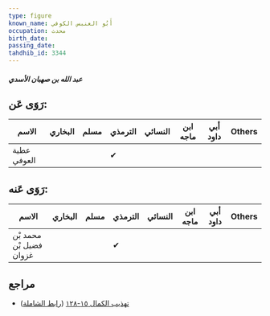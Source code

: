 ```yaml
---
type: figure
known_name: أَبُو العنبس الكوفي
occupation: محدث
birth_date:
passing_date:
tahdhib_id: 3344
---
```

##### عبد الله بن صهبان الأسدي

## رَوَى عَن:
| الاسم       | البخاري | مسلم | الترمذي | النسائي | ابن ماجه | أبي داود | Others |
| ----------- | ------- | ---- | ------- | ------- | -------- | -------- | ------ |
| عطية العوفي |         |      | ✔       |         |          |          |        |
## رَوَى عَنه:
| الاسم                   | البخاري | مسلم | الترمذي | النسائي | ابن ماجه | أبي داود | Others |
| ----------------------- | ------- | ---- | ------- | ------- | -------- | -------- | ------ |
| محمد بْن فضيل بْن غزوان |         |      | ✔       |         |          |          |        |
## مراجع
- [تهذيب الكمال ١٥-١٢٨](obsidian://open?vault=Tahdhib-al-Kamal&file=Figures/٣٣٤٤-عبد%20الله%20بن%20صهبان%20الأسدي) ([رابط الشاملة](https://shamela.ws/book/3722/7612))
